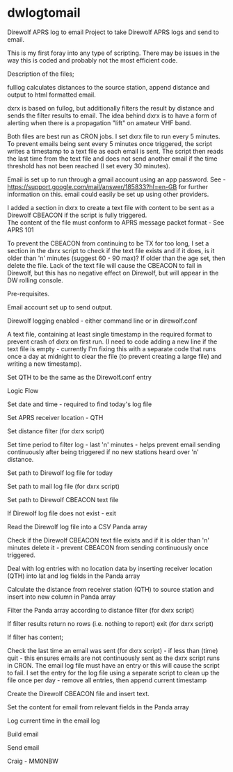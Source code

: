 # dwlogtomail
Direwolf APRS log to email
Project to take Direwolf APRS logs and send to email.

This is my first foray into any type of scripting.  There may be issues in the way this is coded and probably not the most efficient code.

Description of the files;

fulllog calculates distances to the source station, append distance and output to html formatted email.

dxrx is based on fullog, but additionally filters the result by distance and sends the filter results to email.
The idea behind dxrx is to have a form of alerting when there is a propagation "lift" on amateur VHF band.

Both files are best run as CRON jobs.  I set dxrx file to run every 5 minutes.  To prevent emails being sent every 5 minutes once triggered, the script writes
a timestamp to a text file as each email is sent.  The script then reads the last time from the text file and does not send another email if the time threshold
has not been reached (I set every 30 minutes).

Email is set up to run through a gmail account using an app password.  See - https://support.google.com/mail/answer/185833?hl=en-GB for further information on this.
email could easily be set up using other providers.

I added a section in dxrx to create a text file with content to be sent as a Direwolf CBEACON if the script is fully triggered.  
The content of the file must conform to APRS message packet format - See APRS 101

To prevent the CBEACON from continuing to be TX for too long, I set a section in the dxrx script to check if the text file exists and if it does, is it older than
'n' minutes (suggest 60 - 90 max)?  If older than the age set, then delete the file.  Lack of the text file will cause the CBEACON to fail in Direwolf, but this has
no negative effect on Direwolf, but will appear in the DW rolling console.

Pre-requisites.

Email account set up to send output.

Direwolf logging enabled - either command line or in direwolf.conf

A text file, containing at least single timestamp in the required format to prevent crash of dxrx on first run.  (I need to code adding a new line if the
text file is empty - currently I'm fixing this with a separate code that runs once a day at midnight to clear the file (to prevent creating a large file)
and writing a new timestamp).

Set QTH to be the same as the Direwolf.conf entry

Logic Flow

Set date and time - required to find today's log file

Set APRS receiver location - QTH

Set distance filter (for dxrx script)

Set time period to filter log - last 'n' minutes - helps prevent email sending continuously after being triggered if no new stations heard over 'n' distance.

Set path to Direwolf log file for today

Set path to mail log file (for dxrx script)

Set path to Direwolf CBEACON text file

  If Direwolf log file does not exist - exit

Read the Direwolf log file into a CSV Panda array

Check if the Direwolf CBEACON text file exists and if it is older than 'n' minutes delete it - prevent CBEACON from sending continuously once triggered.

Deal with log entries with no location data by inserting receiver location (QTH) into lat and log fields in the Panda array

Calculate the distance from receiver station (QTH) to source station and insert into new column in Panda array

Filter the Panda array according to distance filter (for dxrx script)

  If filter results return no rows (i.e. nothing to report) exit (for dxrx script)

If filter has content;

Check the last time an email was sent (for dxrx script) - if less than (time) quit - this ensures emails are not continuously sent as the dxrx script runs in CRON.
The email log file must have an entry or this will cause the script to fail.  I set the entry for the log file using a separate script to clean up the file once per day - remove all entries, then append current timestamp

Create the Direwolf CBEACON file and insert text.

Set the content for email from relevant fields in the Panda array

Log current time in the email log

Build email

Send email





Craig - MM0NBW
